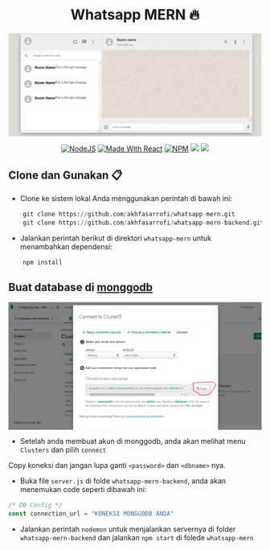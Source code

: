 <h1 align="center"> Whatsapp MERN 🔥 </h1>

<p align="center"> 
    <img src="images/banner.JPG" align="center"></img>
</p>

<p align="center">
  <a href="https://nodejs.org/en/blog/release/v12.13.0/"><img alt="NodeJS" src="https://img.shields.io/badge/node-12.14.1-important?style=flat-square" /></a>
  <a href="https://reactjs.org/"><img alt="Made With React" src="https://img.shields.io/badge/made%20with-react-61DAFB?style=flat-square" /></a>
  <a href="https://www.npmjs.com/package/npm/v/6.13.4"><img alt="NPM" src="https://img.shields.io/badge/npm-6.13.7-blueviolet?style=flat-square" /></a>
  <a href="https://expressjs.com/"><img src="https://img.shields.io/badge/express-js-lightgrey" /></a>
  <a href="https://pusher.com/"><img src="https://img.shields.io/badge/pusher-developer-ff69b4" /></a>
</p>

## Clone dan Gunakan 📋

- Clone ke sistem lokal Anda menggunakan perintah di bawah ini:

```python
    git clone https://github.com/akhfasarrofi/whatsapp-mern.git
    git clone https://github.com/akhfasarrofi/whatsapp-mern-backend.git
```

- Jalankan perintah berikut di direktori ```whatsapp-mern``` untuk menambahkan dependensi:
```python
    npm install
```

## Buat database di **[monggodb](https://docs.mongodb.com/manual/tutorial/getting-started/)**

<p align="center"> 
    <img src="images/mongo.JPG" align="center"></img>
</p>

- Setelah anda membuat akun di monggodb, anda akan melihat menu `Clusters` dan pilih `connect`

Copy koneksi dan jangan lupa ganti `<password>` dan `<dbname>` nya.

- Buka file `server.js` di folde `whatsapp-mern-backend`, anda akan menemukan code seperti dibawah ini:

```javascript
/* DB Config */
const connection_url = "KONEKSI MONGGODB ANDA"
```
- Jalankan perintah `nodemon` untuk menjalankan servernya di folder `whatsapp-mern-backend` dan jalankan `npm start` di folede `whatsapp-mern`

